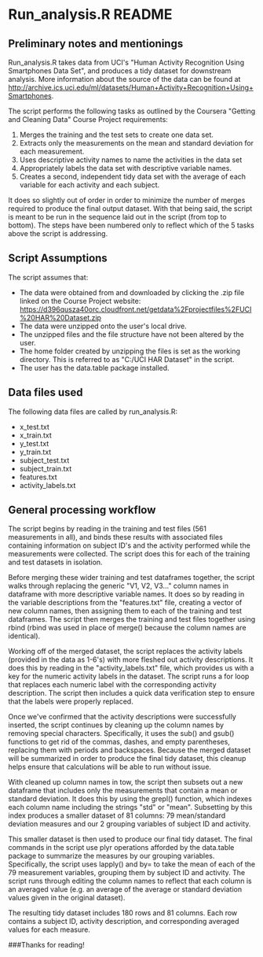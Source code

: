 # Run_analysis.R README 

## Preliminary notes and mentionings

Run_analysis.R takes data from UCI's "Human Activity Recognition Using Smartphones Data Set", and produces a tidy dataset for downstream analysis. More information about the source of the data can be found at http://archive.ics.uci.edu/ml/datasets/Human+Activity+Recognition+Using+Smartphones. 

The script performs the following tasks as outlined by the Coursera "Getting and Cleaning Data" Course Project requirements:

1. Merges the training and the test sets to create one data set.
2. Extracts only the measurements on the mean and standard deviation for each measurement. 
3. Uses descriptive activity names to name the activities in the data set
4. Appropriately labels the data set with descriptive variable names. 
5. Creates a second, independent tidy data set with the average of each variable for each activity and each subject. 

It does so slightly out of order in order to minimize the number of merges required to produce the final output dataset. With that being said, the script is meant to be run in the sequence laid out in the script (from top to bottom). The steps have been numbered only to reflect which of the 5 tasks above the script is addressing.

## Script Assumptions

The script assumes that: 

* The data were obtained from and downloaded by clicking the .zip file linked on the Course Project website: https://d396qusza40orc.cloudfront.net/getdata%2Fprojectfiles%2FUCI%20HAR%20Dataset.zip 
* The data were unzipped onto the user's local drive.
* The unzipped files and the file structure have not been altered by the user.
* The home folder created by unzipping the files is set as the working directory. This is referred to as "C:/UCI HAR Dataset" in the script.
* The user has the data.table package installed. 

## Data files used 

The following data files are called by run_analysis.R:

* x_test.txt
* x_train.txt 
* y_test.txt
* y_train.txt
* subject_test.txt
* subject_train.txt
* features.txt
* activity_labels.txt

## General processing workflow

The script begins by reading in the training and test files (561 measurements in all), and binds these results with associated files containing information on subject ID's and the activity performed while the measurements were collected. The script does this for each of the training and test datasets in isolation. 

Before merging these wider training and test dataframes together, the script walks through replacing the generic "V1, V2, V3..." column names in dataframe with more descriptive variable names. It does so by reading in the variable descriptions from the "features.txt" file, creating a vector of new column names, then assigning them to each of the training and test dataframes. The script then merges the training and test files together using rbind (rbind was used in place of merge() because the column names are identical). 

Working off of the merged dataset, the script replaces the activity labels (provided in the data as 1-6's) with more fleshed out activity descriptions. It does this by reading in the "activity_labels.txt" file, which provides us with a key for the numeric activity labels in the dataset. The script runs a for loop that replaces each numeric label with the corresponding activity description. The script then includes a quick data verification step to ensure that the labels were properly replaced. 

Once we've confirmed that the activity descriptions were successfully inserted, the script continues by cleaning up the column names by removing special characters. Specifically, it uses the sub() and gsub() functions to get rid of the commas, dashes, and empty parentheses, replacing them with periods and backspaces. Because the merged dataset will be summarized in order to produce the final tidy dataset, this cleanup helps ensure that calculations will be able to run without issue. 

With cleaned up column names in tow, the script then subsets out a new dataframe that includes only the measurements that contain a mean or standard deviation. It does this by using the grepl() function, which indexes each column name including the strings "std" or "mean". Subsetting by this index produces a smaller dataset of 81 columns: 79 mean/standard deviation measures and our 2 grouping variables of subject ID and activity. 

This smaller dataset is then used to produce our final tidy dataset. The final commands in the script use plyr operations afforded by the data.table package to summarize the measures by our grouping variables. Specifically, the script uses lapply() and by= to take the mean of each of the 79 measurement variables, grouping them by subject ID and activity. The script runs through editing the column names to reflect that each column is an averaged value (e.g. an average of the average or standard deviation values given in the original dataset). 

The resulting tidy dataset includes 180 rows and 81 columns. Each row contains a subject ID, activity description, and corresponding averaged values for each measure. 

###Thanks for reading!

